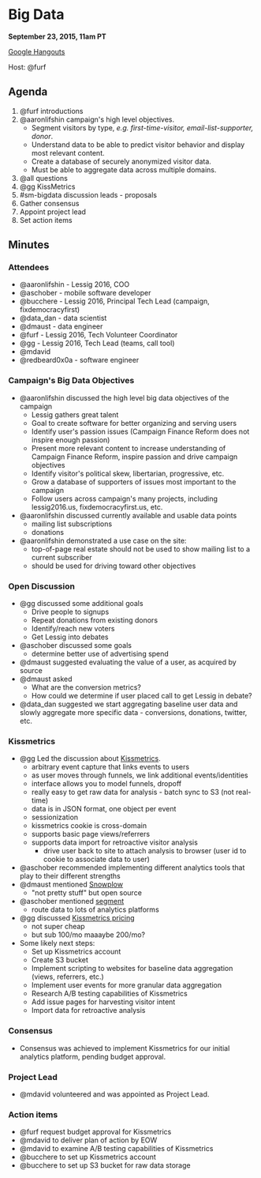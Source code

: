 # Big Data

**September 23, 2015, 11am PT**

[Google Hangouts](https://plus.google.com/hangouts/_/lessigforpresident.com/big-data)

Host: @furf

## Agenda

1. @furf introductions
1. @aaronlifshin campaign's high level objectives.
    * Segment visitors by type, *e.g. first-time-visitor, email-list-supporter, donor*.
    * Understand data to be able to predict visitor behavior and display most relevant content.
    * Create a database of securely anonymized visitor data.
    * Must be able to aggregate data across multiple domains.
1. @all questions
1. @gg KissMetrics
1. #sm-bigdata discussion leads - proposals
1. Gather consensus
1. Appoint project lead
1. Set action items

## Minutes

### Attendees

* @aaronlifshin - Lessig 2016, COO
* @aschober - mobile software developer
* @bucchere - Lessig 2016, Principal Tech Lead (campaign, fixdemocracyfirst)
* @data_dan - data scientist
* @dmaust - data engineer 
* @furf - Lessig 2016, Tech Volunteer Coordinator
* @gg - Lessig 2016, Tech Lead (teams, call tool)
* @mdavid
* @redbeard0x0a - software engineer

### Campaign's Big Data Objectives

* @aaronlifshin discussed the high level big data objectives of the campaign
    * Lessig gathers great talent
    * Goal to create software for better organizing and serving users
    * Identify user's passion issues (Campaign Finance Reform does not inspire enough passion)
    * Present more relevant content to increase understanding of Campaign Finance Reform, inspire passion and drive campaign objectives
    * Identify visitor's political skew, libertarian, progressive, etc.
    * Grow a database of supporters of issues most important to the campaign
    * Follow users across campaign's many projects, including lessig2016.us, fixdemocracyfirst.us, etc.
* @aaronlifshin discussed currently available and usable data points
    * mailing list subscriptions
    * donations
* @aaronlifshin demonstrated a use case on the site:
    * top-of-page real estate should not be used to show mailing list to a current subscriber
    * should be used for driving toward other objectives

### Open Discussion

* @gg discussed some additional goals
    * Drive people to signups
    * Repeat donations from existing donors
    * Identify/reach new voters
    * Get Lessig into debates
* @aschober discussed some goals
    * determine better use of advertising spend
* @dmaust suggested evaluating the value of a user, as acquired by source
* @dmaust asked
    * What are the conversion metrics?
    * How could we determine if user placed call to get Lessig in debate?
* @data_dan suggested we start aggregating baseline user data and slowly aggregate more specific data - conversions, donations, twitter, etc.

### Kissmetrics

* @gg Led the discussion about [Kissmetrics](https://kissmetrics.com/).
    * arbitrary event capture that links events to users
    * as user moves through funnels, we link additional events/identities
    * interface allows you to model funnels, dropoff
    * really easy to get raw data for analysis - batch sync to S3 (not real-time)
    * data is in JSON format, one object per event
    * sessionization
    * kissmetrics cookie is cross-domain
    * supports basic page views/referrers
    * supports data import for retroactive visitor analysis
        * drive user back to site to attach analysis to browser (user id to cookie to associate data to user)
* @aschober recommended implementing different analytics tools that play to their different strengths
* @dmaust mentioned [Snowplow](http://snowplowanalytics.com/)
    * "not pretty stuff" but open source
* @aschober mentioned [segment](https://segment.com/)
    * route data to lots of analytics platforms
* @gg discussed [Kissmetrics pricing](https://kissmetrics.com/pricing)
    * not super cheap
    * but sub 100/mo maaaybe 200/mo?
* Some likely next steps:
    * Set up Kissmetrics account
    * Create S3 bucket
    * Implement scripting to websites for baseline data aggregation (views, referrers, etc.)
    * Implement user events for more granular data aggregation
    * Research A/B testing capabilities of Kissmetrics
    * Add issue pages for harvesting visitor intent
    * Import data for retroactive analysis

### Consensus

* Consensus was achieved to implement Kissmetrics for our initial analytics platform, pending budget approval.

### Project Lead

* @mdavid volunteered and was appointed as Project Lead.

### Action items

* @furf request budget approval for Kissmetrics
* @mdavid to deliver plan of action by EOW
* @mdavid to examine A/B testing capabilities of Kissmetrics
* @bucchere to set up Kissmetrics account
* @bucchere to set up S3 bucket for raw data storage
